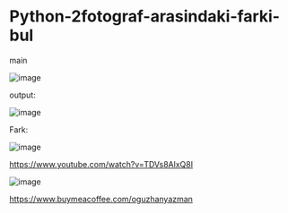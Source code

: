 # Python-2fotograf-arasindaki-farki-bul


main 

![image](https://user-images.githubusercontent.com/36090819/205523556-6193515a-d18e-4a8b-a575-fb5c495cd643.png)



output:

![image](https://user-images.githubusercontent.com/36090819/205523572-803f0c87-2c29-45ba-b8c5-0dc9e0e9a507.png)


Fark: 

![image](https://user-images.githubusercontent.com/36090819/205523583-7132acfd-12ce-40ad-9492-8a47fa2fafd4.png)



https://www.youtube.com/watch?v=TDVs8AlxQ8I



![image](https://user-images.githubusercontent.com/36090819/205523600-637e9309-435b-4173-8ac7-a8550a197b02.png)

https://www.buymeacoffee.com/oguzhanyazman
